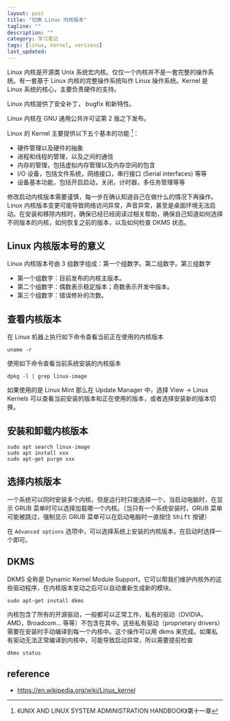 ```yaml
---
layout: post
title: "切换 Linux 内核版本"
tagline: ""
description: ""
category: 学习笔记
tags: [linux, kernel, versions]
last_updated:
---
```


Linux 内核是开源类 Unix 系统宏内核。仅仅一个内核并不是一套完整的操作系统。有一套基于 Linux 内核的完整操作系统叫作 Linux 操作系统。Kernel 是 Linux 系统的核心，主要负责硬件的支持。

Linux 内核提供了安全补丁， bugfix 和新特性。

Linux 内核在 GNU 通用公共许可证第 2 版之下发布。

Linux 的 Kernel 主要提供以下五个基本的功能 [^book]：

- 硬件管理以及硬件的抽象
- 进程和线程的管理，以及之间的通信
- 内存的管理，包括虚拟内存管理以及内存空间的包含
- I/O 设备，包括文件系统，网络接口，串行接口 (Serial interfaces) 等等
- 设备基本功能，包括开启启动，关闭，计时器，多任务管理等等

[^book]: 《UNIX AND LINUX SYSTEM ADMINISTRATION HANDBOOK》第十一章

修改启动内核版本需要谨慎，每一步在确认知道自己在做什么的情况下再操作。Linux 内核版本变更可能导致网络访问异常，声音异常，甚至是桌面环境无法启动。在安装和移除内核时，确保已经已经阅读过相关帮助，确保自己知道如何选择不同版本的内核，如何恢复之前的版本，以及如何检查 DKMS 状态。

## Linux 内核版本号的意义

Linux 内核版本号由 3 组数字组成：第一个组数字。第二组数字。第三组数字

- 第一个组数字：目前发布的内核主版本。
- 第二个组数字：偶数表示稳定版本；奇数表示开发中版本。
- 第三个组数字：错误修补的次数。

## 查看内核版本
在 Linux 机器上执行如下命令查看当前正在使用的内核版本

    uname -r

使用如下命令查看当前系统安装的内核版本

    dpkg -l | grep linux-image

如果使用的是 Linux Mint 那么在 Update Manager 中，选择 View -> Linux Kernels 可以查看当前安装的版本和正在使用的版本，或者选择安装新的版本切换。

## 安装和卸载内核版本

    sudo apt search linux-image
    sudo apt install xxx
    sudo apt-get purge xxx

## 选择内核版本
一个系统可以同时安装多个内核，但是运行时只能选择一个，当启动电脑时，在显示 GRUB 菜单时可以选择加载哪一个内核。（当只有一个系统安装时，GRUB 菜单可能被跳过，强制显示 GRUB 菜单可以在启动电脑时一直按住 <kbd>Shift</kbd> 按键）

在 `Advanced options` 选项中，可以选择系统上安装的内核版本，在启动时选择一个即可。

## DKMS
DKMS 全称是 Dynamic Kernel Module Support，它可以帮我们维护内核外的这些驱动程序，在内核版本变动之后可以自动重新生成新的模块。

    sudo apt-get install dkms

内核包含了所有的开源驱动，一般都可以正常工作，私有的驱动（DVIDIA，AMD，Broadcom... 等等）不包含在其中。这些私有驱动（proprietary drivers）需要在安装时手动编译到每一个内核中。这个操作可以用 dkms 来完成。如果私有驱动无法正常编译到内核中，可能导致启动异常，所以需要提前检查

    dkms status

## reference

- <https://en.wikipedia.org/wiki/Linux_kernel>
